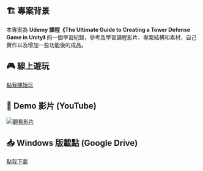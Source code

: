 ## 🏗️ 專案背景
本專案為 **Udemy 課程《The Ultimate Guide to Creating a Tower Defense Game in Unity》** 的一個學習紀錄，參考及學習課程影片、專案結構和素材，自己實作以及增加一些功能後的成品。

## 🎮 線上遊玩
[點我開始玩](https://shlason.github.io/games/tower-defense/)

## 🎥 Demo 影片 (YouTube)
[![觀看影片](https://img.youtube.com/vi/TVggAGk-iDw/maxresdefault.jpg)](https://youtu.be/TVggAGk-iDw)

## 📥 Windows 版載點 (Google Drive)
[點我下載](https://drive.google.com/file/d/1NXlS_0Lthgu2izDo_Q3e5wS4cQJA-gj-/view)
